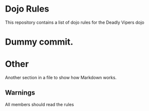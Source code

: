 Dojo Rules
==========

This repository contains a list of dojo rules for the Deadly Vipers dojo

Dummy commit.
=======

Other
=====

Another section in a file to show how Markdown works.

Warnings
--------
All members should read the rules
